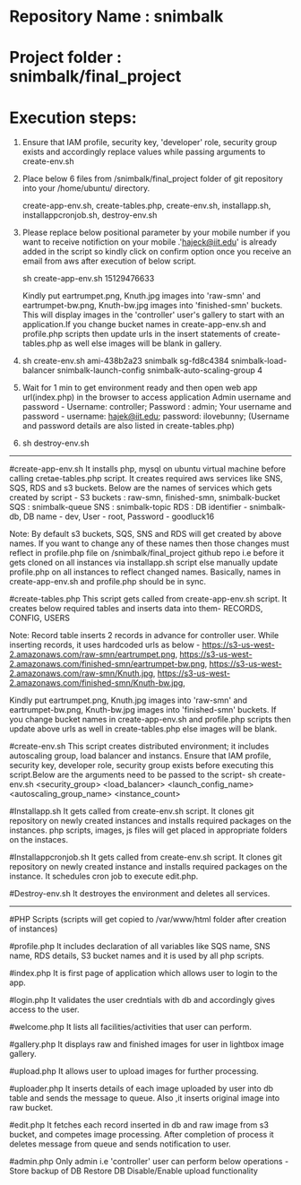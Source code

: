 # Repository Name : snimbalk
# Project folder : snimbalk/final_project
# Execution steps: 

1. Ensure that IAM profile, security key, 'developer' role, security group exists and accordingly replace values while passing arguments to create-env.sh

2. Place below 6 files from /snimbalk/final_project folder of git repository into your /home/ubuntu/ directory.
	
	create-app-env.sh, create-tables.php, create-env.sh, installapp.sh, installappcronjob.sh, destroy-env.sh

3. Please replace below positional parameter by your mobile number if you want to receive notifiction on your mobile .'hajeck@iit.edu' is already added in the script so kindly click on confirm option once you receive an email from aws after execution of below script.
	
	sh create-app-env.sh 15129476633 

	Kindly put eartrumpet.png, Knuth.jpg images into 'raw-smn' and eartrumpet-bw.png, Knuth-bw.jpg images into 'finished-smn' buckets. This will display images in the 'controller' user's gallery to start with an application.If you change bucket names in create-app-env.sh and profile.php scripts then update urls in the insert statements of create-tables.php as well else images will be blank in gallery.

4. sh create-env.sh ami-438b2a23 snimbalk sg-fd8c4384 snimbalk-load-balancer snimbalk-launch-config snimbalk-auto-scaling-group 4

5. Wait for 1 min to get environment ready and then open web app url(index.php) in the browser to access application
	Admin username and password -
	Username: controller;
	Password : admin;
	Your username and password -
	username: hajek@iit.edu;
	password: ilovebunny;
	(Username and password details are also listed in create-tables.php)
6. sh destroy-env.sh
---------------------------------------------------------------------------------------------------------------------------------

#create-app-env.sh 
It installs php, mysql on ubuntu virtual machine before calling cretae-tables.php script.
It creates required aws services like SNS, SQS, RDS and s3 buckets. Below are the names of services which gets created by script -
S3 buckets : raw-smn, finished-smn, snimbalk-bucket
SQS : snimbalk-queue
SNS :  snimbalk-topic 
RDS : DB identifier - snimbalk-db, DB name - dev, User - root, Password - goodluck16

Note: By default s3 buckets, SQS, SNS and RDS will get created by above names. If you want to change any of these names then those changes must reflect in profile.php file on /snimbalk/final_project github repo i.e before it gets cloned on all instances via installapp.sh script else manually update profile.php on all instances to reflect changed names. Basically, names in create-app-env.sh and profile.php should be in sync.

#create-tables.php 
This script gets called from create-app-env.sh script. It creates below required tables and inserts data into them-
RECORDS, CONFIG, USERS

Note: Record table inserts 2 records in advance for controller user. While inserting records, it uses hardcoded urls as below - 
https://s3-us-west-2.amazonaws.com/raw-smn/eartrumpet.png,
https://s3-us-west-2.amazonaws.com/finished-smn/eartrumpet-bw.png,
https://s3-us-west-2.amazonaws.com/raw-smn/Knuth.jpg,
https://s3-us-west-2.amazonaws.com/finished-smn/Knuth-bw.jpg,

Kindly put eartrumpet.png, Knuth.jpg images into 'raw-smn' and eartrumpet-bw.png, Knuth-bw.jpg images into 'finished-smn' buckets.
If you change bucket names in create-app-env.sh and profile.php scripts then update above urls as well in create-tables.php else images will be blank.

#create-env.sh
This script creates distributed environment; it includes autoscaling group, load balancer and instancs. Ensure that IAM profile, security key, developer role, security group exists before executing this script.Below are the arguments need to be passed to the script-
sh create-env.sh <IAM> <key> <security_group> <load_balancer> <launch_config_name> <autoscaling_group_name> <instance_count>

#Installapp.sh 
It gets called from create-env.sh script. It clones git repository on newly created instances and installs required packages on the instances. php scripts, images, js files will get placed in appropriate folders on the instaces.

#Installappcronjob.sh 
It gets called from create-env.sh script. It clones git repository on newly created instance and installs required packages on the instance. It schedules cron job to execute edit.php.

#Destroy-env.sh 
It destroyes the environment and deletes all services.

-------------------------------------------------------------------------------------------------

#PHP Scripts (scripts will get copied to /var/www/html folder after creation of instances)

#profile.php
It includes declaration of all variables like SQS name, SNS name, RDS details, S3 bucket names and it is used by all php scripts.

#index.php
It is first page of application which allows user to login to the app.

#login.php
It validates the user credntials with db and accordingly gives access to the user.

#welcome.php
It lists all facilities/activities that user can perform.

#gallery.php
It displays raw and finished images for user in lightbox image gallery.

#upload.php
It allows user to upload images for further processing.

#uploader.php
It inserts details of each image uploaded by user into db table and sends the message to queue. Also ,it inserts original image into raw bucket.

#edit.php
It fetches each record inserted in db and raw image from s3 bucket, and competes image processing. After completion of process it deletes message from queue and sends notification to user.

#admin.php
Only admin i.e 'controller' user can perform below operations -
Store backup of DB
Restore DB
Disable/Enable upload functionality

